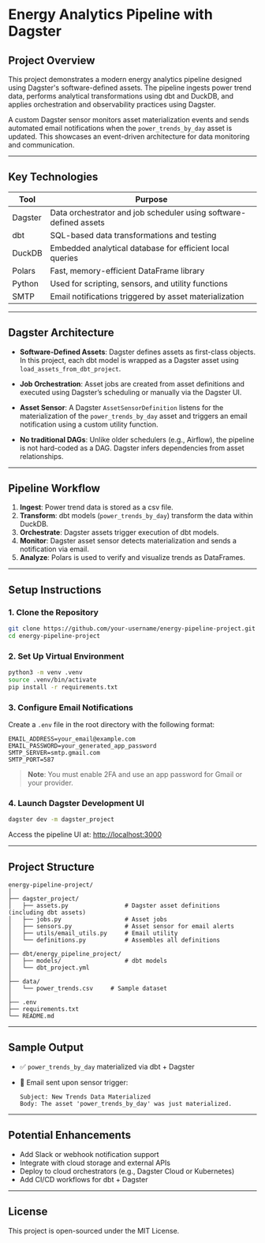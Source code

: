 # Energy Analytics Pipeline with Dagster

## Project Overview

This project demonstrates a modern energy analytics pipeline designed using Dagster's software-defined assets. The pipeline ingests power trend data, performs analytical transformations using dbt and DuckDB, and applies orchestration and observability practices using Dagster.

A custom Dagster sensor monitors asset materialization events and sends automated email notifications when the `power_trends_by_day` asset is updated. This showcases an event-driven architecture for data monitoring and communication.

---

## Key Technologies

| Tool      | Purpose                                                  |
|-----------|----------------------------------------------------------|
| Dagster   | Data orchestrator and job scheduler using software-defined assets |
| dbt       | SQL-based data transformations and testing               |
| DuckDB    | Embedded analytical database for efficient local queries |
| Polars    | Fast, memory-efficient DataFrame library                 |
| Python    | Used for scripting, sensors, and utility functions       |
| SMTP      | Email notifications triggered by asset materialization   |

---

## Dagster Architecture

- **Software-Defined Assets**: Dagster defines assets as first-class objects. In this project, each dbt model is wrapped as a Dagster asset using `load_assets_from_dbt_project`.

- **Job Orchestration**: Asset jobs are created from asset definitions and executed using Dagster’s scheduling or manually via the Dagster UI.

- **Asset Sensor**: A Dagster `AssetSensorDefinition` listens for the materialization of the `power_trends_by_day` asset and triggers an email notification using a custom utility function.

- **No traditional DAGs**: Unlike older schedulers (e.g., Airflow), the pipeline is not hard-coded as a DAG. Dagster infers dependencies from asset relationships.

---

## Pipeline Workflow

1. **Ingest**: Power trend data is stored as a csv file.
2. **Transform**: dbt models (`power_trends_by_day`) transform the data within DuckDB.
3. **Orchestrate**: Dagster assets trigger execution of dbt models.
4. **Monitor**: Dagster asset sensor detects materialization and sends a notification via email.
5. **Analyze**: Polars is used to verify and visualize trends as DataFrames.

---

## Setup Instructions

### 1. Clone the Repository

```bash
git clone https://github.com/your-username/energy-pipeline-project.git
cd energy-pipeline-project
```

### 2. Set Up Virtual Environment

```bash
python3 -m venv .venv
source .venv/bin/activate
pip install -r requirements.txt
```

### 3. Configure Email Notifications

Create a `.env` file in the root directory with the following format:

```
EMAIL_ADDRESS=your_email@example.com
EMAIL_PASSWORD=your_generated_app_password
SMTP_SERVER=smtp.gmail.com
SMTP_PORT=587
```

> **Note**: You must enable 2FA and use an app password for Gmail or your provider.

### 4. Launch Dagster Development UI

```bash
dagster dev -m dagster_project
```

Access the pipeline UI at: [http://localhost:3000](http://localhost:3000)

---

## Project Structure

```
energy-pipeline-project/
│
├── dagster_project/
│   ├── assets.py                # Dagster asset definitions (including dbt assets)
│   ├── jobs.py                  # Asset jobs
│   ├── sensors.py               # Asset sensor for email alerts
│   ├── utils/email_utils.py     # Email utility
│   └── definitions.py           # Assembles all definitions
│
├── dbt/energy_pipeline_project/
│   ├── models/                  # dbt models
│   └── dbt_project.yml
│
├── data/
│   └── power_trends.csv     # Sample dataset
│
├── .env
├── requirements.txt
└── README.md
```

---

## Sample Output

- ✅ `power_trends_by_day` materialized via dbt + Dagster
- 📧 Email sent upon sensor trigger:

  ```
  Subject: New Trends Data Materialized
  Body: The asset 'power_trends_by_day' was just materialized.
  ```

---

## Potential Enhancements

- Add Slack or webhook notification support
- Integrate with cloud storage and external APIs
- Deploy to cloud orchestrators (e.g., Dagster Cloud or Kubernetes)
- Add CI/CD workflows for dbt + Dagster

---

## License

This project is open-sourced under the MIT License.